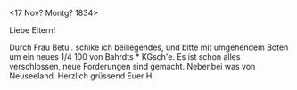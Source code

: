  <17 Nov? Montg? 1834>

Liebe Eltern!

Durch Frau Betul. schike ich beiliegendes, und bitte mit umgehendem Boten um ein neues 1/4 100 von Bahrdts <statt Barths>* KGsch'e. Es ist schon alles verschlossen, neue Forderungen sind gemacht. Nebenbei was von Neuseeland.
 Herzlich grüssend
 Euer H.

